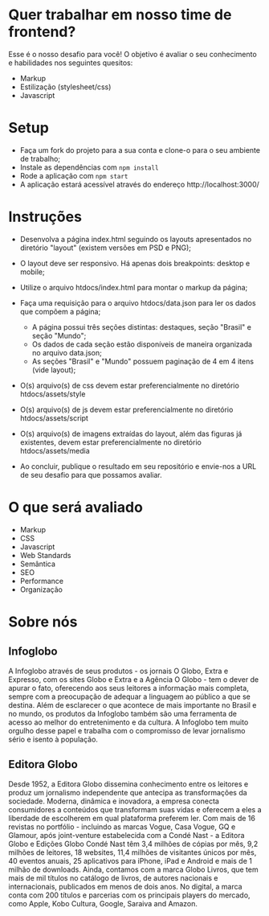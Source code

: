 # Quer trabalhar em nosso time de frontend? 

Esse é o nosso desafio para você!
O objetivo é avaliar o seu conhecimento e habilidades nos seguintes quesitos:

* Markup
* Estilização (stylesheet/css)
* Javascript

# Setup

* Faça um fork do projeto para a sua conta e clone-o para o seu ambiente de trabalho;
* Instale as dependências com `npm install`
* Rode a aplicação com `npm start`
* A aplicação estará acessível através do endereço http://localhost:3000/

# Instruções

* Desenvolva a página index.html seguindo os layouts apresentados no diretório "layout" (existem versões em PSD e PNG);
* O layout deve ser responsivo. Há apenas dois breakpoints: desktop e mobile;
* Utilize o arquivo htdocs/index.html para montar o markup da página;
* Faça uma requisição para o arquivo htdocs/data.json para ler os dados que compõem a página;
    * A página possui três seções distintas: destaques, seção "Brasil" e seção "Mundo";
    * Os dados de cada seção estão disponíveis de maneira organizada no arquivo data.json;
    * As seções "Brasil" e "Mundo" possuem paginação de 4 em 4 itens (vide layout);

* O(s) arquivo(s) de css devem estar preferencialmente no diretório htdocs/assets/style
* O(s) arquivo(s) de js devem estar preferencialmente no diretório htdocs/assets/script
* O(s) arquivo(s) de imagens extraídas do layout, além das figuras já existentes, devem estar preferencialmente no diretório htdocs/assets/media
* Ao concluir, publique o resultado em seu repositório e envie-nos a URL de seu desafio para que possamos avaliar.

# O que será avaliado

* Markup
* CSS
* Javascript
* Web Standards
* Semântica
* SEO
* Performance
* Organização

# Sobre nós

## Infoglobo
A Infoglobo através de seus produtos - os jornais O Globo, Extra e Expresso, com os sites Globo e Extra e a Agência O Globo - tem o dever de apurar o fato, oferecendo aos seus leitores a informação mais completa, sempre com a preocupação de adequar a linguagem ao público a que se destina. Além de esclarecer o que acontece de mais importante no Brasil e no mundo, os produtos da Infoglobo também são uma ferramenta de acesso ao melhor do entretenimento e da cultura. A Infoglobo tem muito orgulho desse papel e trabalha com o compromisso de levar jornalismo sério e isento à população.

## Editora Globo
Desde 1952, a Editora Globo dissemina conhecimento entre os leitores e produz um jornalismo independente que antecipa as transformações da sociedade. Moderna, dinâmica e inovadora, a empresa conecta consumidores a conteúdos que transformam suas vidas e oferecem a eles a liberdade de escolherem em qual plataforma preferem ler. Com mais de 16 revistas no portfólio - incluindo as marcas Vogue, Casa Vogue, GQ e Glamour, após joint-venture estabelecida com a Condé Nast - a Editora Globo e Edições Globo Condé Nast têm 3,4 milhões de cópias por mês, 9,2 milhões de leitores, 18 websites, 11,4 milhões de visitantes únicos por mês, 40 eventos anuais, 25 aplicativos para iPhone, iPad e Android e mais de 1 milhão de downloads. Ainda, contamos com a marca Globo Livros, que tem mais de mil títulos no catálogo de livros, de autores nacionais e internacionais, publicados em menos de dois anos. No digital, a marca conta com 200 títulos e parcerias com os principais players do mercado, como Apple, Kobo Cultura, Google, Saraiva and Amazon.
